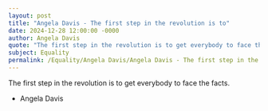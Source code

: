 ```yaml
---
layout: post
title: "Angela Davis - The first step in the revolution is to"
date: 2024-12-28 12:00:00 -0000
author: Angela Davis
quote: "The first step in the revolution is to get everybody to face the facts."
subject: Equality
permalink: /Equality/Angela Davis/Angela Davis - The first step in the revolution is to
---
```


The first step in the revolution is to get everybody to face the facts.

- Angela Davis
